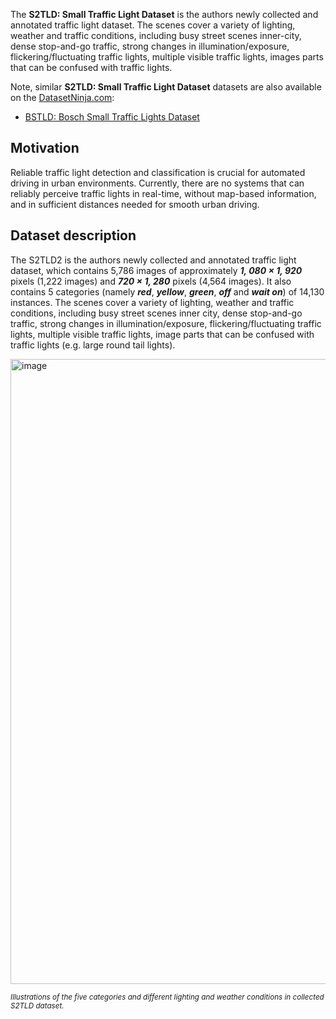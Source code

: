 The **S2TLD: Small Traffic Light Dataset** is the authors newly collected and annotated traffic light dataset. The scenes cover a variety of lighting, weather and traffic conditions, including busy street scenes inner-city, dense stop-and-go traffic, strong changes in illumination/exposure, flickering/fluctuating traffic lights, multiple visible traffic lights, images parts that can be confused with traffic lights.

Note, similar **S2TLD: Small Traffic Light Dataset** datasets are also available on the [DatasetNinja.com](https://datasetninja.com/):

- [BSTLD: Bosch Small Traffic Lights Dataset](https://datasetninja.com/bstld)

## Motivation

Reliable traffic light detection and classification is crucial for automated driving in urban environments. Currently, there are no systems that can reliably perceive traffic lights in real-time, without map-based information, and in sufficient distances needed for smooth urban driving.

## Dataset description

The S2TLD2 is the authors newly collected and annotated traffic light dataset, which contains 5,786 images of approximately ***1, 080 × 1, 920*** pixels (1,222 images) and ***720 × 1, 280*** pixels (4,564 images). It also contains 5 categories (namely ***red***, ***yellow***, ***green***, ***off*** and ***wait on***) of 14,130 instances. The scenes cover a variety of lighting, weather and traffic conditions, including busy street scenes inner city, dense stop-and-go traffic, strong changes in illumination/exposure, flickering/fluctuating traffic lights, multiple visible traffic lights, image parts that can be confused with traffic lights (e.g. large round tail lights).

<img src="https://github.com/dataset-ninja/s2tld/assets/120389559/5a654651-dec0-44ae-a047-b8c087c40bad" alt="image" width="1000">

<span style="font-size: smaller; font-style: italic;">Illustrations of the five categories and different lighting and weather conditions in collected S2TLD dataset.</span>

